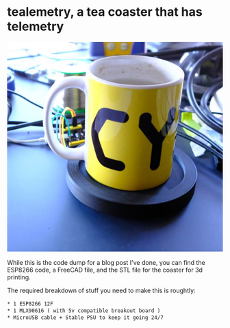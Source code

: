 tealemetry, a tea coaster that has telemetry
===

![img](./.github/img.jpg)

While this is the code dump for a blog post I've done, you can find the ESP8266 code, a FreeCAD file, and the STL file for the coaster for 3d printing.

The required breakdown of stuff you need to make this is roughtly:

	* 1 ESP8266 12F
	* 1 MLX90616 ( with 5v compatible breakout board )
	* MicroUSB cable + Stable PSU to keep it going 24/7

